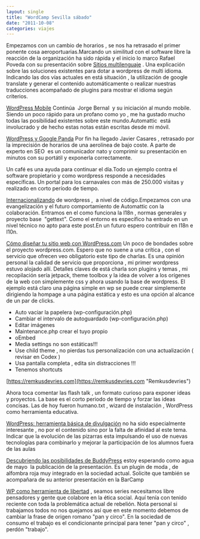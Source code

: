 ```yaml
---
layout: single
title: "WordCamp Sevilla sábado"
date: "2011-10-08"
categories: viajes
---
```


Empezamos con un cambio de horarios , se nos ha retrasado el primer ponente cosa aeroportuarias.Marcando un similitud con el software libre la reacción de la organización ha sido rápida y el inicio lo marco Rafael Poveda con su presentación sobre [Sitios multilenguaje](https://2011.sevilla.wordcamp.org/session/sitios-multilenguaje-la-asignatura-pendiente-de-wordpress/ "Sitios multilenguaje: la asignatura pendiente de WordPress | Rafael Poveda") . Una explicación sobre las soluciones existentes para dotar a wordpress de multi idioma. Indicando las dos vías actuales en está situación , la utilización de google translate y generar el contenido automáticamente o realizar nuestras traducciones acompañado de plugins para mostrar el idioma según criterios.

[WordPress Mobile](https://2011.sevilla.wordcamp.org/session/wordpress-mobile/ "WordPress Mobile | Jorge Bernal") Continúa  Jorge Bernal  y su iniciación al mundo mobile. Siendo un poco rápido para un profano como yo , me ha gustado mucho todas las posibilidad existentes sobre este mundo.Automattic  está involucrado y de hecho estas notas están escritas desde mi móvil.

[WordPress y Google Panda](https://2011.sevilla.wordcamp.org/session/wordpress-y-google-panda/ "WordPress y Google Panda | Javier Casares") Por fin ha llegado Javier Casares , retrasado por la imprecisión de horarios de una aerolínea de bajo coste. A parte de experto en SEO  es un comunicador nato y comprimir su presentación en minutos con su portátil y exponerla correctamente.

Un café es una ayuda para continuar el día.Todo un ejemplo contra el software propietario y como wordpress responde a necesidades específicas. Un portal para los carnavales con más de 250.000 visitas y realizado en corto período de tiempo.

[Internacionalizando](https://2011.sevilla.wordcamp.org/session/internacionalizando-como-preparar-el-codigo-de-tu-tema-plugin-o-parche-para-su-traduccion/ "Internacionalizando: cómo preparar el código de tu tema, plugin o parche para su traducción | Zé Fontainhas") de wordpress ,  a nivel de código.Empezamos con una evangelización y el futuro comportamiento de Automattic con la colaboración. Entramos en el como funciona la I18n , normas generales y proyecto base  "gettext". Como el entorno es específico ha entrado en un nivel técnico no apto para este post.En un futuro espero contribuir en I18n e I10n.

[Cómo diseñar tu sitio web con WordPress.com](https://2011.sevilla.wordcamp.org/session/como-disenar-tu-sitio-web-con-wordpress-com/ "Cómo diseñar tu sitio web con WordPress.com | Hugo Baeta") Un poco de bondades sobre el proyecto wordpress.com. Espero que no suene a una crítica , con el servicio que ofrecen veo obligatorio este tipo de charlas. Es una opinión personal la calidad de servicio que proporciona , mi primer wordpress estuvo alojado allí. Detalles claves de está charla son plugins y temas , mi recopilación sería jetpack, theme toolbox y la idea de volver a los orígenes de la web con simplemente css y ahora usando la base de wordpress. El ejemplo está claro una página simple en wp se puede crear simplemente dirigiendo la hompage a una página estática y esto es una opción al alcance de un par de clicks.

- Auto vaciar la papelera (wp-configuración.php)
- Cambiar el intervalo de autoguardado (wp-configuración.php)
- Editar imágenes
- Maintenance.php crear el tuyo propio
- oEmbed
- Media settings no son estáticas!!!
- Use child theme , no pierdas tus personalización con una actualización ( revisar en Codex )
- Usa pantalla completa , edita sin distracciones !!!
- Tenemos shortcuts

[https://remkusdevries.com](https://remkusdevries.com "Remkusdevries")

Ahora toca comentar las flash talk , un formato curioso para exponer ideas y proyectos. La base es el corto periodo de tiempo y forzar las ideas concisas. Las de hoy fueron humano.txt , wizard de instalación , WordPress como herramienta educativa.

[WordPress: herramienta básica de divulgación](https://2011.sevilla.wordcamp.org/session/wordpress-herramienta-basica-fomentar-divulgacion-centros-investigacion/ "WordPress: herramienta básica para fomentar la divulgación en centros de investigación | Francisco Javier Carazo Gil") no ha sido especialmente interesante , no por el contenido sino por la falta de afinidad al este tema. Indicar que la evolución de las pizarras esta impulsando el uso de nuevas tecnologías para combinarlo y mejorar la participación de los alumnos fuera de las aulas

[Descubriendo las posibilidades de BuddyPress](https://2011.sevilla.wordcamp.org/administradores-descubriendo-las-posibilidades-de-buddypress-tu-red-social-en-wordpress/ "Descubriendo las posibilidades de BuddyPress: tu red social en WordPress | Rocío Valdivia") estoy esperando como agua de mayo  la publicación de la presentación. Es un plugin de moda , de alfombra roja muy integrado en la sociedad actual. Solicite que también se acompañara de su anterior presentación en la BarCamp

[WP como herramienta de libertad](https://2011.sevilla.wordcamp.org/session/wordpress-como-herramienta-de-libertad/ "WordPress como herramienta de libertad | Amit Kvint") , seamos series necesitamos libre pensadores y gente que colabore en la ética social. Aquí tenía con tenido reciente con toda la problemática actual de rebelión. Nota personal si trabajamos todos no nos quejamos así que en este momento debemos de cambiar la frase de origen romano "pan y circo". En la sociedad de consumo el trabajo es el condicionante principal para tener "pan y circo" , perdón "trabajo".
